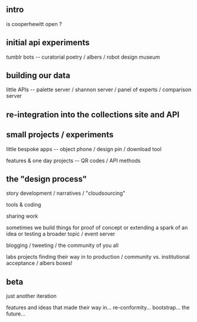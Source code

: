intro
---
is cooperhewitt open ?

initial api experiments
---
tumblr bots -- curatorial poetry / albers / robot design museum

building our data
---
little APIs -- palette server / shannon server / panel of experts / comparison server

re-integration into the collections site and API
---

small projects / experiments
---

little bespoke apps -- object phone / design pin / download tool

features & one day projects -- QR codes / API methods

the "design process" 
---

story development / narratives / "cloudsourcing"

tools & coding

sharing work

sometimes we build things for proof of concept or extending a spark of an idea or testing a broader topic / event server

blogging / tweeting / the community of you all

labs projects finding their way in to production / community vs. institutional acceptance / albers boxes!

beta
---

just another iteration

features and ideas that made their way in... re-conformity... bootstrap... the future...

